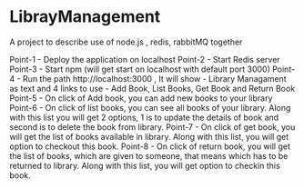 # LibrayManagement
A project to describe use of node.js , redis, rabbitMQ together


Point-1 - Deploy the application on localhost
Point-2 - Start Redis server
Point-3 - Start npm (will get start on localhost with default port 3000)
Point-4 - Run the path http://localhost:3000 , It will show - Library Managament as text 
		  and 4 links to use - Add Book, List Books, Get Book and Return Book
Point-5 - On click of Add book, you can add new books to your library
Point-6 - On click of list books, you can see all books of your library. Along with this 
		  list you will get 2 options, 1 is to update the details of book and second is to delete the book from library.
Point-7 - On click of get book, you will get the list of books available in library. Along 
		  with this list, you will get option to checkout this book.
Point-8 - On click of return book, you will get the list of books, which are given to 
		  someone, that means which has to be returned to library. Along with this list, you will get option to checkin this book.
